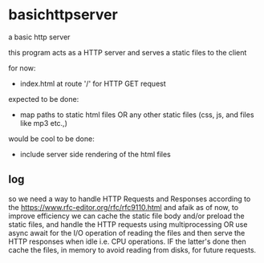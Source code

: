 # basichttpserver
a basic http server

this program acts as a HTTP server and serves a static files to the client

for now:
- index.html at route '/' for HTTP GET request

expected to be done:
- map paths to static html files OR any other static files (css, js, and files like mp3 etc.,)

would be cool to be done:
- include server side rendering of the html files


## log
so we need a way to handle HTTP Requests and Responses according to the <https://www.rfc-editor.org/rfc/rfc9110.html>
and afaik as of now, to improve efficiency we can cache the static file body and/or preload the static files, and handle the HTTP requests using multiprocessing OR use async await for the I/O operation of reading the files and then serve the HTTP responses when idle i.e. CPU operations. IF the latter's done then cache the files, in memory to avoid reading from disks, for future requests.